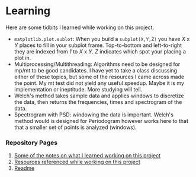 # Learning #
Here are some tidbits I learned while working on this project.

 * `matplotlib.plot.sublot`: When you build a `subplot(X,Y,Z)` you have *X* x *Y*
    places to fill in your subplot frame.  Top-to-bottom and left-to-right they
    are indexed from *1* to *X* x *Y*.  *Z* indicates which spot your placing
    a plot in.
 * Multiprocessing/Multithreading: Algorithms need to be designed for mp/mt to
   be good candidates.  I have yet to take a class discussing either of these
   topics, but some of the resources I came across made the point.  My mt test
   did not yield any useful speedup.  Maybe it is my implementation or ineptitude.
   More studying will tell.
 * Welch's method takes sample data and applies windows to discretize the data,
   then returns the frequencies, times and spectrogram of the data.
 * Spectrogram with PSD: windowing the data is important.  Welch's method would
   is designed for Periodogram however works here to that that a smaller set
   of points is analyzed (windows).



### Repository Pages ###
 1. [Some of the notes on what I learned working on this project](https://github.com/Andreas237/UCCS_CS5720_FFT_Paper/blob/master/LEARNING.md)
 2. [Resources referenced while working on this project](https://github.com/Andreas237/UCCS_CS5720_FFT_Paper/blob/master/RESOURCES.md)
 3. [Readme](https://github.com/Andreas237/UCCS_CS5720_FFT_Paper/blob/master/README.md)
